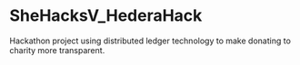 # SheHacksV_HederaHack

Hackathon project using distributed ledger technology to make donating to charity more transparent.
